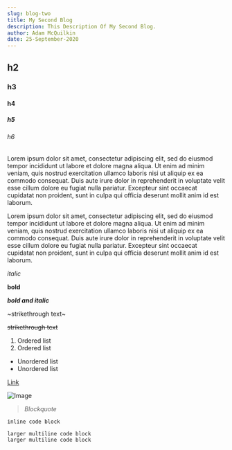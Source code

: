 ```yaml
---
slug: blog-two
title: My Second Blog
description: This Description Of My Second Blog.
author: Adam McQuilkin
date: 25-September-2020
---
```


## h2

### h3

#### h4

##### h5

###### h6

Lorem ipsum dolor sit amet, consectetur adipiscing elit, sed do eiusmod tempor incididunt ut labore et dolore magna aliqua. Ut enim ad minim veniam, quis nostrud exercitation ullamco laboris nisi ut aliquip ex ea commodo consequat. Duis aute irure dolor in reprehenderit in voluptate velit esse cillum dolore eu fugiat nulla pariatur. Excepteur sint occaecat cupidatat non proident, sunt in culpa qui officia deserunt mollit anim id est laborum.

Lorem ipsum dolor sit amet, consectetur adipiscing elit, sed do eiusmod tempor incididunt ut labore et dolore magna aliqua. Ut enim ad minim veniam, quis nostrud exercitation ullamco laboris nisi ut aliquip ex ea commodo consequat. Duis aute irure dolor in reprehenderit in voluptate velit esse cillum dolore eu fugiat nulla pariatur. Excepteur sint occaecat cupidatat non proident, sunt in culpa qui officia deserunt mollit anim id est laborum.

_italic_

**bold**

**_bold and italic_**

~strikethrough text~

~~strikethrough text~~

1. Ordered list
2. Ordered list

* Unordered list
* Unordered list

[Link](https://www.google.com)

![Image](https://github.com/n48.png "Logo Title")

> _Blockquote_

`inline code block`

```text
larger multiline code block
larger multiline code block
```
